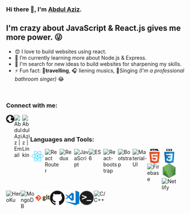 ### Hi there 👋, I'm  [Abdul Aziz](https://abdulazizmiazi.github.io/mypage/mypage.html).
## I'm crazy about JavaScript & React.js gives me more power. 😜

- 😍 I love to build websites using react.
- 🌱 I’m currently learning more about Node.js & Express.
- 🤔 I'm search for new ideas to build websites for sharpening my skills.
- ⚡ Fun fact: **🎒travelling**, 🎧 liening musics, 🎤Singing *(I'm a professional bathroom singer)* 😂
<br>

### Connect with me:
[<img align="left" alt="abdulaziz.com" width="22px" src="https://raw.githubusercontent.com/iconic/open-iconic/master/svg/globe.svg" />](https://abdulazizmiazi.github.io/mypage/mypage.html)
[<img align="left" alt="Abdul Aziz | Email" width="22px" src="https://cdn.jsdelivr.net/npm/simple-icons@v3/icons/gmail.svg" />](abdulaziz31416@gmail.com)
[<img align="left" alt="Abdul Aziz | Linkin" width="22px" src="https://cdn.jsdelivr.net/npm/simple-icons@3.12.1/icons/linkedin.svg" />](https://www.linkedin.com/in/abdulazizmiazi/)
<br>
<br>

### Languages and Tools:
[<img align="left" alt="React" width="40px" src="https://raw.githubusercontent.com/github/explore/80688e429a7d4ef2fca1e82350fe8e3517d3494d/topics/react/react.png" />]()
[<img align="left" alt="React Router" width="40px" src="https://cdn.jsdelivr.net/npm/simple-icons@3.12.1/icons/reactrouter.svg" />]()
[<img align="left" alt="Redux" width="40px" src="https://cdn.jsdelivr.net/npm/simple-icons@3.12.1/icons/redux.svg" />]()
[<img align="left" alt="JavaScript" width="40px" src="https://c7.uihere.com/files/793/545/309/javascript-programmer-node-js-web-application-vector-markup-language-thumb.jpg" />]()
[<img align="left" alt="ES6" width="40px" src="https://miro.medium.com/max/375/1*qsMH3spHzOErEBvK0-fKWw@2x.jpeg" />]()
[<img align="left" alt="React-bootstrap" width="40px" src="https://i2.wp.com/blog.logrocket.com/wp-content/uploads/2018/05/react-bootstrap-tutorial.png?w=544&ssl=1" />]()
[<img align="left" alt="Bootstrap" width="40px" src="http://cdn.logoeps.net/wp-content/uploads/2016/12/bootstrap-logo-600x600.png" />]()
[<img align="left" alt="Material-UI" width="40px" src="https://cdn.jsdelivr.net/npm/simple-icons@3.12.1/icons/material-ui.svg" />]()
[<img align="left" alt="HTML5" width="40px" src="https://raw.githubusercontent.com/github/explore/80688e429a7d4ef2fca1e82350fe8e3517d3494d/topics/html/html.png" />]()
[<img align="left" alt="CSS3" width="40px" src="https://raw.githubusercontent.com/github/explore/80688e429a7d4ef2fca1e82350fe8e3517d3494d/topics/css/css.png" />]()

[<img align="left" alt="Firebase" width="40px" src="https://firebase.google.com/downloads/brand-guidelines/SVG/logo-logomark.svg" />]()
[<img align="left" alt="Node.js" width="40px" src="https://raw.githubusercontent.com/github/explore/80688e429a7d4ef2fca1e82350fe8e3517d3494d/topics/nodejs/nodejs.png" />]()
[<img align="left" alt="Netlify" width="40px" src="https://cdn.jsdelivr.net/npm/simple-icons@3.12.1/icons/netlify.svg" />]()
[<img align="left" alt="HeroKu" width="40px" src="https://cdn.jsdelivr.net/npm/simple-icons@3.12.1/icons/heroku.svg" />]()
[<img align="left" alt="MongoDB" width="40px" src="https://cdn.jsdelivr.net/npm/simple-icons@3.12.1/icons/mongodb.svg" />]()
[<img align="left" alt="Git" width="40px" src="https://raw.githubusercontent.com/github/explore/80688e429a7d4ef2fca1e82350fe8e3517d3494d/topics/git/git.png" />]()
[<img align="left" alt="GitHub" width="40px" src="https://raw.githubusercontent.com/github/explore/78df643247d429f6cc873026c0622819ad797942/topics/github/github.png" />]()
[<img align="left" alt="Visual Studio Code" width="40px" src="https://raw.githubusercontent.com/github/explore/80688e429a7d4ef2fca1e82350fe8e3517d3494d/topics/visual-studio-code/visual-studio-code.png" />]()
[<img align="left" alt="terminal" width="40px" src="https://raw.githubusercontent.com/github/explore/80688e429a7d4ef2fca1e82350fe8e3517d3494d/topics/terminal/terminal.png" />]()
[<img align="left" alt="C/C++" width="40px" src="https://cdn.jsdelivr.net/npm/simple-icons@3.12.1/icons/cplusplus.svg" />]()

<br>
<br>
